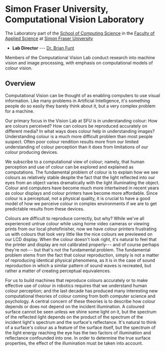 # Simon Fraser University, Computational Vision Laboratory 

The Laboratory part of the [School of Computing Science](https://www.sfu.ca/fas/computing.html) in the [Faculty of Applied Science](http://fas.sfu.ca/) at [Simon Fraser University](https://www.sfu.ca)

* **Lab Director**  --- [Dr. Brian Funt](https://www.cs.sfu.ca/~funt/)

Members of the Computational Vision Lab conduct research into machine vision and image processing, with emphasis on computational models of colour vision.


## Overview

Computational Vision can be thought of as enabling computers to use visual information. Like many problems in Artificial Intelligence, it's something people do so easily they barely think about it, but a very complex problem for a machine.

Our primary focus in the Vision Lab at SFU is in understanding colour: How are colours perceived? How can colours be reproduced accurately on different media? In what ways does colour help in understanding images? Understanding colour is a much more difficult problem than most people suspect. Often poor colour rendition results more from our limited understanding of colour perception than it does from limitations of our colour producing devices.

We subscribe to a computational view of colour; namely, that human perception and use of colour can be explored and explained as computations. The fundamental problem of colour is to explain how we see colours as relatively stable despite the fact that the light reflected into our eyes from an object varies dramatically with the light illuminating the object. Colour and computers have become much more intertwined in recent years as colour displays and colour printers have become more affordable. Since colour is a perceptual, not a physical quality, it is crucial to have a good model of how we perceive colour in complex environments if we are to get predictable results from these devices.

Colours are difficult to reproduce correctly, but why? While we've all experienced untrue colour while using home video cameras or viewing prints from our local photofinisher, now we have colour printers frustrating us with colours that look very little like the nice colours we previewed on our LCD display. When the colour doesn't look right, it's natural to feel that the printer and display are not calibrated properly--- and of course perhaps they're not--- but that's not the fundamental problem. The fundamental problem stems from the fact that colour reproduction, simply is not a matter of reproducing identical physical phenomena, as it is in the case of sound reproduction in which a similar pattern of sound waves is recreated, but rather a matter of creating perceptual equivalences.

For us to build machines that reproduce colours accurately or to make effective use of colour in robotics requires that we understand human colour perception; and the last decade has produced many interesting new computational theories of colour coming from both computer science and psychology. A central concern of these theories is to describe how colour depends or does not depend on the incident illumination. A coloured surface cannot be seen unless we shine some light on it, but the spectrum of the reflected light depends on the product of the spectrum of the incident light's spectrum and the surface's reflectance. It's natural to think of a surface's colour as a feature of the surface itself, but the spectrum of the light energy reaching the eye has the two factors of illumination and reflectance confounded into one. In order to determine the true surface properties, the effect of the illumination must be taken into account. 

